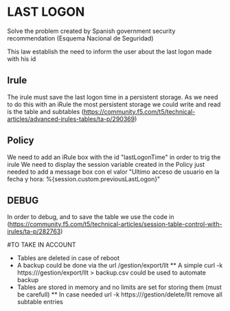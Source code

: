 # LAST LOGON
Solve the problem created by Spanish government security recommendation (Esquema Nacional de Seguridad) 

This law establish the need to inform the user about the last logon made with his id

## Irule
The irule must save the last logon time in a persistent storage. As we need to do this with an iRule the most persistent storage we could write and read is the table and subtables (https://community.f5.com/t5/technical-articles/advanced-irules-tables/ta-p/290369)

## Policy

We need to add an iRule box with the id "lastLogonTime" in order to trig the irule
We need to display the session variable created in the Policy just needed to add a message box con el valor "Ultimo acceso de usuario en la fecha y hora: %{session.custom.previousLastLogon}"

## DEBUG
In order to debug, and to save the table we use the code in (https://community.f5.com/t5/technical-articles/session-table-control-with-irules/ta-p/282763)

#TO TAKE IN ACCOUNT
* Tables are deleted in case of reboot
* A backup could be done via the url /gestion/export/llt
** A simple curl -k https://<VirtualServerIP>/gestion/export/llt > backup.csv could be used to automate backup
* Tables are stored in memory and no limits are set for storing them (must be carefull)
** In case needed url -k https://<VirtualServerIP>/gestion/delete/llt remove all subtable entries

